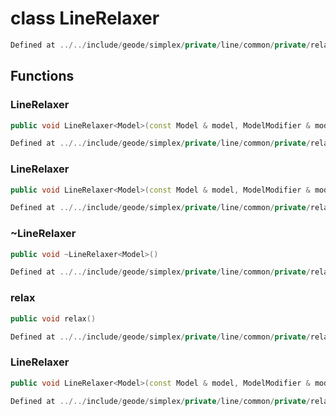 # class LineRelaxer

```cpp
Defined at ../../include/geode/simplex/private/line/common/private/relaxer.h#41
```

## Functions

### LineRelaxer

```cpp
public void LineRelaxer<Model>(const Model & model, ModelModifier & modifier, const Line<dimension> & line)
```

```cpp
Defined at ../../include/geode/simplex/private/line/common/private/relaxer.h#61
```

### LineRelaxer

```cpp
public void LineRelaxer<Model>(const Model & model, ModelModifier & modifier, const Line<dimension> & line, const Metric<dimension> & metric)
```

```cpp
Defined at ../../include/geode/simplex/private/line/common/private/relaxer.h#68
```

### ~LineRelaxer

```cpp
public void ~LineRelaxer<Model>()
```

```cpp
Defined at ../../include/geode/simplex/private/line/common/private/relaxer.h#76
```

### relax

```cpp
public void relax()
```

```cpp
Defined at ../../include/geode/simplex/private/line/common/private/relaxer.h#84
```

### LineRelaxer

```cpp
public void LineRelaxer<Model>(const Model & model, ModelModifier & modifier, const Line<dimension> & line, const Metric<dimension> * metric)
```

```cpp
Defined at ../../include/geode/simplex/private/line/common/private/relaxer.h#132
```



